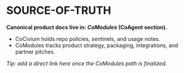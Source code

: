# SOURCE-OF-TRUTH
**Canonical product docs live in: _CoModules_ (CoAgent section).**
- CoCivium holds repo policies, sentinels, and usage notes.
- CoModules tracks product strategy, packaging, integrations, and partner pitches.

_Tip: add a direct link here once the CoModules path is finalized._
